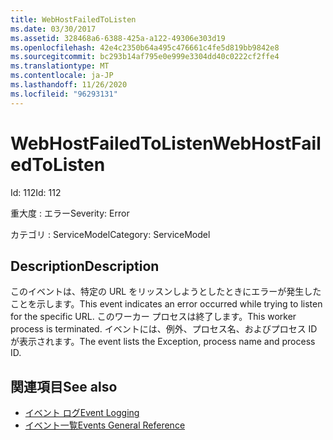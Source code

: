 ```yaml
---
title: WebHostFailedToListen
ms.date: 03/30/2017
ms.assetid: 328468a6-6388-425a-a122-49306e303d19
ms.openlocfilehash: 42e4c2350b64a495c476661c4fe5d819bb9842e8
ms.sourcegitcommit: bc293b14af795e0e999e3304dd40c0222cf2ffe4
ms.translationtype: MT
ms.contentlocale: ja-JP
ms.lasthandoff: 11/26/2020
ms.locfileid: "96293131"
---
```

# <a name="webhostfailedtolisten"></a><span data-ttu-id="1b6cd-102">WebHostFailedToListen</span><span class="sxs-lookup"><span data-stu-id="1b6cd-102">WebHostFailedToListen</span></span>

<span data-ttu-id="1b6cd-103">Id: 112</span><span class="sxs-lookup"><span data-stu-id="1b6cd-103">Id: 112</span></span>  
  
 <span data-ttu-id="1b6cd-104">重大度 : エラー</span><span class="sxs-lookup"><span data-stu-id="1b6cd-104">Severity: Error</span></span>  
  
 <span data-ttu-id="1b6cd-105">カテゴリ : ServiceModel</span><span class="sxs-lookup"><span data-stu-id="1b6cd-105">Category: ServiceModel</span></span>  
  
## <a name="description"></a><span data-ttu-id="1b6cd-106">Description</span><span class="sxs-lookup"><span data-stu-id="1b6cd-106">Description</span></span>  

 <span data-ttu-id="1b6cd-107">このイベントは、特定の URL をリッスンしようとしたときにエラーが発生したことを示します。</span><span class="sxs-lookup"><span data-stu-id="1b6cd-107">This event indicates an error occurred while trying to listen for the specific URL.</span></span> <span data-ttu-id="1b6cd-108">このワーカー プロセスは終了します。</span><span class="sxs-lookup"><span data-stu-id="1b6cd-108">This worker process is terminated.</span></span> <span data-ttu-id="1b6cd-109">イベントには、例外、プロセス名、およびプロセス ID が表示されます。</span><span class="sxs-lookup"><span data-stu-id="1b6cd-109">The event lists the Exception, process name and process ID.</span></span>  
  
## <a name="see-also"></a><span data-ttu-id="1b6cd-110">関連項目</span><span class="sxs-lookup"><span data-stu-id="1b6cd-110">See also</span></span>

- [<span data-ttu-id="1b6cd-111">イベント ログ</span><span class="sxs-lookup"><span data-stu-id="1b6cd-111">Event Logging</span></span>](index.md)
- [<span data-ttu-id="1b6cd-112">イベント一覧</span><span class="sxs-lookup"><span data-stu-id="1b6cd-112">Events General Reference</span></span>](events-general-reference.md)
